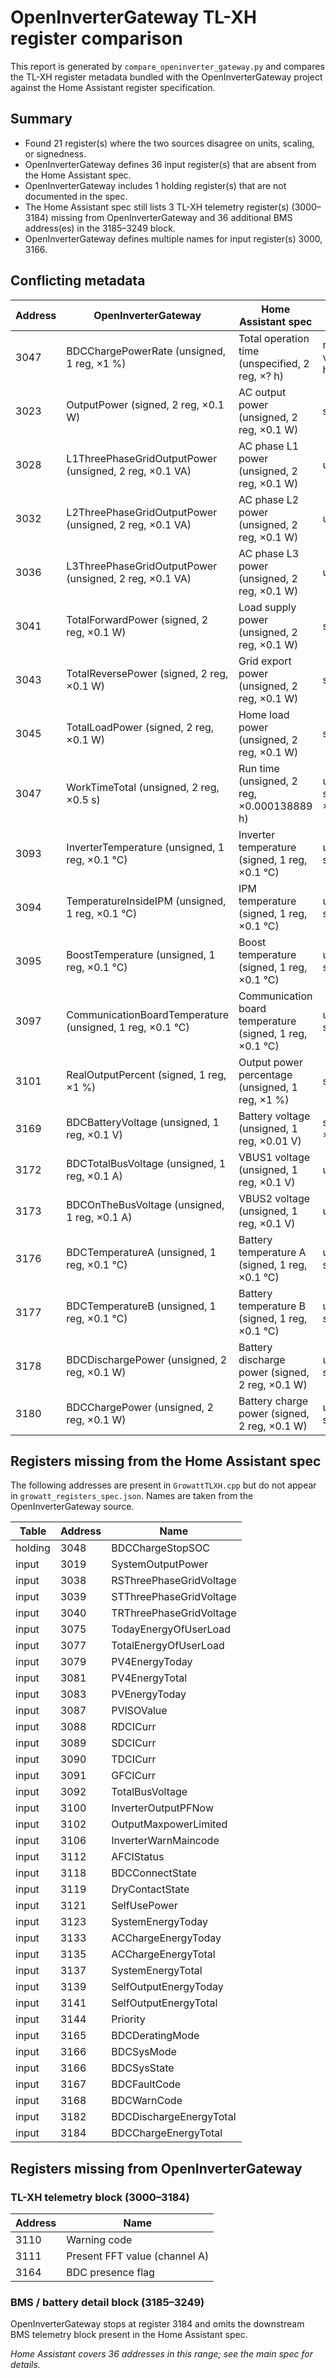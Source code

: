 # OpenInverterGateway TL-XH register comparison

This report is generated by ``compare_openinverter_gateway.py`` and compares the TL-XH register metadata bundled with the OpenInverterGateway project against the Home Assistant register specification.

## Summary

* Found 21 register(s) where the two sources disagree on units, scaling, or signedness.
* OpenInverterGateway defines 36 input register(s) that are absent from the Home Assistant spec.
* OpenInverterGateway includes 1 holding register(s) that are not documented in the spec.
* The Home Assistant spec still lists 3 TL-XH telemetry register(s) (3000–3184) missing from OpenInverterGateway and 36 additional BMS address(es) in the 3185–3249 block.
* OpenInverterGateway defines multiple names for input register(s) 3000, 3166.

## Conflicting metadata

| Address | OpenInverterGateway | Home Assistant spec | Differences |
| --- | --- | --- | --- |
| 3047 | BDCChargePowerRate (unsigned, 1 reg, ×1 %) | Total operation time (unspecified, 2 reg, ×? h) | register width 1 vs 2, unit % vs h |
| 3023 | OutputPower (signed, 2 reg, ×0.1 W) | AC output power (unsigned, 2 reg, ×0.1 W) | signed |
| 3028 | L1ThreePhaseGridOutputPower (unsigned, 2 reg, ×0.1 VA) | AC phase L1 power (unsigned, 2 reg, ×0.1 W) | unit VA vs W |
| 3032 | L2ThreePhaseGridOutputPower (unsigned, 2 reg, ×0.1 VA) | AC phase L2 power (unsigned, 2 reg, ×0.1 W) | unit VA vs W |
| 3036 | L3ThreePhaseGridOutputPower (unsigned, 2 reg, ×0.1 VA) | AC phase L3 power (unsigned, 2 reg, ×0.1 W) | unit VA vs W |
| 3041 | TotalForwardPower (signed, 2 reg, ×0.1 W) | Load supply power (unsigned, 2 reg, ×0.1 W) | signed |
| 3043 | TotalReversePower (signed, 2 reg, ×0.1 W) | Grid export power (unsigned, 2 reg, ×0.1 W) | signed |
| 3045 | TotalLoadPower (signed, 2 reg, ×0.1 W) | Home load power (unsigned, 2 reg, ×0.1 W) | signed |
| 3047 | WorkTimeTotal (unsigned, 2 reg, ×0.5 s) | Run time (unsigned, 2 reg, ×0.000138889 h) | unit s vs h, scale ×0.5 vs ×0.000138889 |
| 3093 | InverterTemperature (unsigned, 1 reg, ×0.1 °C) | Inverter temperature (signed, 1 reg, ×0.1 °C) | unsigned vs signed |
| 3094 | TemperatureInsideIPM (unsigned, 1 reg, ×0.1 °C) | IPM temperature (signed, 1 reg, ×0.1 °C) | unsigned vs signed |
| 3095 | BoostTemperature (unsigned, 1 reg, ×0.1 °C) | Boost temperature (signed, 1 reg, ×0.1 °C) | unsigned vs signed |
| 3097 | CommunicationBoardTemperature (unsigned, 1 reg, ×0.1 °C) | Communication board temperature (signed, 1 reg, ×0.1 °C) | unsigned vs signed |
| 3101 | RealOutputPercent (signed, 1 reg, ×1 %) | Output power percentage (unsigned, 1 reg, ×1 %) | signed |
| 3169 | BDCBatteryVoltage (unsigned, 1 reg, ×0.1 V) | Battery voltage (unsigned, 1 reg, ×0.01 V) | scale ×0.1 vs ×0.01 |
| 3172 | BDCTotalBusVoltage (unsigned, 1 reg, ×0.1 A) | VBUS1 voltage (unsigned, 1 reg, ×0.1 V) | unit A vs V |
| 3173 | BDCOnTheBusVoltage (unsigned, 1 reg, ×0.1 A) | VBUS2 voltage (unsigned, 1 reg, ×0.1 V) | unit A vs V |
| 3176 | BDCTemperatureA (unsigned, 1 reg, ×0.1 °C) | Battery temperature A (signed, 1 reg, ×0.1 °C) | unsigned vs signed |
| 3177 | BDCTemperatureB (unsigned, 1 reg, ×0.1 °C) | Battery temperature B (signed, 1 reg, ×0.1 °C) | unsigned vs signed |
| 3178 | BDCDischargePower (unsigned, 2 reg, ×0.1 W) | Battery discharge power (signed, 2 reg, ×0.1 W) | unsigned vs signed |
| 3180 | BDCChargePower (unsigned, 2 reg, ×0.1 W) | Battery charge power (signed, 2 reg, ×0.1 W) | unsigned vs signed |

## Registers missing from the Home Assistant spec

The following addresses are present in ``GrowattTLXH.cpp`` but do not appear in ``growatt_registers_spec.json``. Names are taken from the OpenInverterGateway source.

| Table | Address | Name |
| --- | --- | --- |
| holding | 3048 | BDCChargeStopSOC |
| input | 3019 | SystemOutputPower |
| input | 3038 | RSThreePhaseGridVoltage |
| input | 3039 | STThreePhaseGridVoltage |
| input | 3040 | TRThreePhaseGridVoltage |
| input | 3075 | TodayEnergyOfUserLoad |
| input | 3077 | TotalEnergyOfUserLoad |
| input | 3079 | PV4EnergyToday |
| input | 3081 | PV4EnergyTotal |
| input | 3083 | PVEnergyToday |
| input | 3087 | PVISOValue |
| input | 3088 | RDCICurr |
| input | 3089 | SDCICurr |
| input | 3090 | TDCICurr |
| input | 3091 | GFCICurr |
| input | 3092 | TotalBusVoltage |
| input | 3100 | InverterOutputPFNow |
| input | 3102 | OutputMaxpowerLimited |
| input | 3106 | InverterWarnMaincode |
| input | 3112 | AFCIStatus |
| input | 3118 | BDCConnectState |
| input | 3119 | DryContactState |
| input | 3121 | SelfUsePower |
| input | 3123 | SystemEnergyToday |
| input | 3133 | ACChargeEnergyToday |
| input | 3135 | ACChargeEnergyTotal |
| input | 3137 | SystemEnergyTotal |
| input | 3139 | SelfOutputEnergyToday |
| input | 3141 | SelfOutputEnergyTotal |
| input | 3144 | Priority |
| input | 3165 | BDCDeratingMode |
| input | 3166 | BDCSysMode |
| input | 3166 | BDCSysState |
| input | 3167 | BDCFaultCode |
| input | 3168 | BDCWarnCode |
| input | 3182 | BDCDischargeEnergyTotal |
| input | 3184 | BDCChargeEnergyTotal |

## Registers missing from OpenInverterGateway

### TL-XH telemetry block (3000–3184)

| Address | Name |
| --- | --- |
| 3110 | Warning code |
| 3111 | Present FFT value (channel A) |
| 3164 | BDC presence flag |

### BMS / battery detail block (3185–3249)

OpenInverterGateway stops at register 3184 and omits the downstream BMS telemetry block present in the Home Assistant spec.

*Home Assistant covers 36 addresses in this range; see the main spec for details.*
